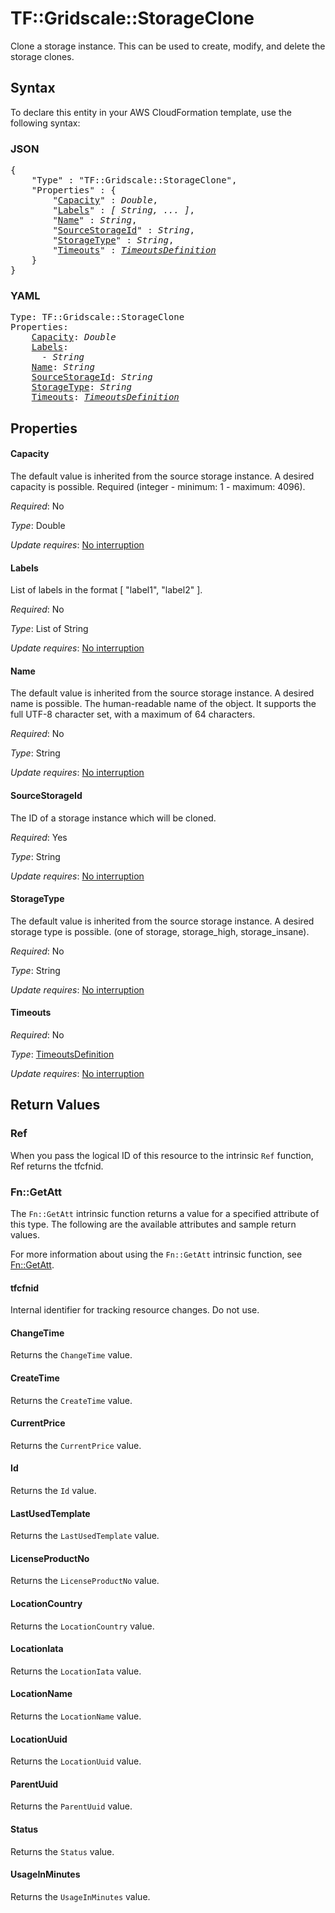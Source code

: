 # TF::Gridscale::StorageClone

Clone a storage instance. This can be used to create, modify, and delete the storage clones.

## Syntax

To declare this entity in your AWS CloudFormation template, use the following syntax:

### JSON

<pre>
{
    "Type" : "TF::Gridscale::StorageClone",
    "Properties" : {
        "<a href="#capacity" title="Capacity">Capacity</a>" : <i>Double</i>,
        "<a href="#labels" title="Labels">Labels</a>" : <i>[ String, ... ]</i>,
        "<a href="#name" title="Name">Name</a>" : <i>String</i>,
        "<a href="#sourcestorageid" title="SourceStorageId">SourceStorageId</a>" : <i>String</i>,
        "<a href="#storagetype" title="StorageType">StorageType</a>" : <i>String</i>,
        "<a href="#timeouts" title="Timeouts">Timeouts</a>" : <i><a href="timeoutsdefinition.md">TimeoutsDefinition</a></i>
    }
}
</pre>

### YAML

<pre>
Type: TF::Gridscale::StorageClone
Properties:
    <a href="#capacity" title="Capacity">Capacity</a>: <i>Double</i>
    <a href="#labels" title="Labels">Labels</a>: <i>
      - String</i>
    <a href="#name" title="Name">Name</a>: <i>String</i>
    <a href="#sourcestorageid" title="SourceStorageId">SourceStorageId</a>: <i>String</i>
    <a href="#storagetype" title="StorageType">StorageType</a>: <i>String</i>
    <a href="#timeouts" title="Timeouts">Timeouts</a>: <i><a href="timeoutsdefinition.md">TimeoutsDefinition</a></i>
</pre>

## Properties

#### Capacity

The default value is inherited from the source storage instance. A desired capacity is possible. Required (integer - minimum: 1 - maximum: 4096).

_Required_: No

_Type_: Double

_Update requires_: [No interruption](https://docs.aws.amazon.com/AWSCloudFormation/latest/UserGuide/using-cfn-updating-stacks-update-behaviors.html#update-no-interrupt)

#### Labels

List of labels in the format [ "label1", "label2" ].

_Required_: No

_Type_: List of String

_Update requires_: [No interruption](https://docs.aws.amazon.com/AWSCloudFormation/latest/UserGuide/using-cfn-updating-stacks-update-behaviors.html#update-no-interrupt)

#### Name

The default value is inherited from the source storage instance. A desired name is possible. The human-readable name of the object. It supports the full UTF-8 character set, with a maximum of 64 characters.

_Required_: No

_Type_: String

_Update requires_: [No interruption](https://docs.aws.amazon.com/AWSCloudFormation/latest/UserGuide/using-cfn-updating-stacks-update-behaviors.html#update-no-interrupt)

#### SourceStorageId

The ID of a storage instance which will be cloned.

_Required_: Yes

_Type_: String

_Update requires_: [No interruption](https://docs.aws.amazon.com/AWSCloudFormation/latest/UserGuide/using-cfn-updating-stacks-update-behaviors.html#update-no-interrupt)

#### StorageType

The default value is inherited from the source storage instance. A desired storage type is possible. (one of storage, storage_high, storage_insane).

_Required_: No

_Type_: String

_Update requires_: [No interruption](https://docs.aws.amazon.com/AWSCloudFormation/latest/UserGuide/using-cfn-updating-stacks-update-behaviors.html#update-no-interrupt)

#### Timeouts

_Required_: No

_Type_: <a href="timeoutsdefinition.md">TimeoutsDefinition</a>

_Update requires_: [No interruption](https://docs.aws.amazon.com/AWSCloudFormation/latest/UserGuide/using-cfn-updating-stacks-update-behaviors.html#update-no-interrupt)

## Return Values

### Ref

When you pass the logical ID of this resource to the intrinsic `Ref` function, Ref returns the tfcfnid.

### Fn::GetAtt

The `Fn::GetAtt` intrinsic function returns a value for a specified attribute of this type. The following are the available attributes and sample return values.

For more information about using the `Fn::GetAtt` intrinsic function, see [Fn::GetAtt](https://docs.aws.amazon.com/AWSCloudFormation/latest/UserGuide/intrinsic-function-reference-getatt.html).

#### tfcfnid

Internal identifier for tracking resource changes. Do not use.

#### ChangeTime

Returns the <code>ChangeTime</code> value.

#### CreateTime

Returns the <code>CreateTime</code> value.

#### CurrentPrice

Returns the <code>CurrentPrice</code> value.

#### Id

Returns the <code>Id</code> value.

#### LastUsedTemplate

Returns the <code>LastUsedTemplate</code> value.

#### LicenseProductNo

Returns the <code>LicenseProductNo</code> value.

#### LocationCountry

Returns the <code>LocationCountry</code> value.

#### LocationIata

Returns the <code>LocationIata</code> value.

#### LocationName

Returns the <code>LocationName</code> value.

#### LocationUuid

Returns the <code>LocationUuid</code> value.

#### ParentUuid

Returns the <code>ParentUuid</code> value.

#### Status

Returns the <code>Status</code> value.

#### UsageInMinutes

Returns the <code>UsageInMinutes</code> value.

